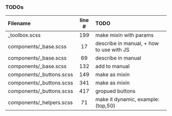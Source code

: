 ### TODOs
| Filename | line # | TODO
|:------|:------:|:------
| _toolbox.scss | 199 | make mixin with params
| components/_base.scss | 17 | describe in manual, + how to use with JS
| components/_base.scss | 69 | describe in manual
| components/_base.scss | 132 | add to manual
| components/_buttons.scss | 149 | make as mixin
| components/_buttons.scss | 341 | make as mixin
| components/_buttons.scss | 417 | gropued buttons
| components/_helpers.scss | 71 | make it dynamic, example: (top,50)